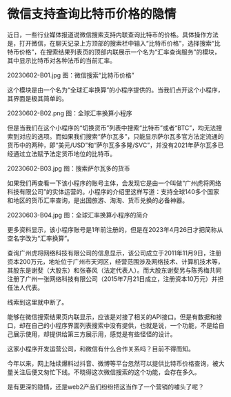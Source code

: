 # 微信支持查询比特币价格的隐情


近日，一些行业媒体报道说微信搜索支持内联查询比特币的价格。具体操作方法是，打开微信，在聊天记录上方顶部的搜索栏中输入“比特币价格”，选择搜索“比特币价格”，在搜索结果列表页的顶部内联展示一个名为“汇率查询服务”的模块，其中显示比特币对各种法币的当前汇率。

20230602-B01.jpg
图：微信搜索“比特币价格”

这个模块是由一个名为“全球汇率换算”的小程序提供的。当我们点开这个小程序，其界面是极其简单的。

20230602-B02.png
图：全球汇率换算小程序

但是当我们在这个小程序的“切换货币”列表中搜索“比特币”或者“BTC”，均无法搜索到对应的选项。而如果我们搜索“萨尔瓦多”，只能显示萨尔瓦多官方法定流通的货币中的两种，即“美元/USD”和“萨尔瓦多多隆/SVC”，并没有2021年萨尔瓦多已经通过立法赋予法定货币地位的比特币。

20230602-B03.jpg
图：搜索萨尔瓦多的货币

如果我们再查看一下该小程序的账号主体，会发现它是由一个叫做“广州虎将网络科技有限公司”的实体运营的。小程序的介绍里这样写道：支持全球140多个国家和地区的货币汇率查询，是出国旅游、淘淘、货币兑换的必备神器。

20230603-B04.jpg
图：全球汇率换算小程序的简介

更多资料显示，该小程序账号是1年前注册的，但是在2023年4月26日才把简称从空名字改为“汇率换算”。

查询广州虎将网络科技有限公司的信息显示，该公司成立于2011年11月9日，注册资本200万元，地址位于广州市天河区，经营范围涉及网络技术、计算机技术等，其股东是谢斐（大股东）和张春风（法定代表人）。而大股东谢斐另与陈秀梅共同注册了广州一张网络科技有限公司（2015年7月21日成立，注册资本10万元）并担任法人代表。

线索到这里就中断了。

能够在微信搜索结果页内联显示，应该是对接了相关的API接口。但是有数据和接口，却在自己的小程序界面列表搜索中没有提供，也就是说，一个功能，不是给自己展示使用，却提供给第三方展示用，感觉是有些怪怪的设计。

这家小程序开发运营公司，和微信有什么合作关系吗？目前不得而知。

今年以来，网上陆续爆料过抖音、微博等平台忽然可以提供比特币价格查询，被大量关注后便又匆忙下线。不晓得这次微信搜索的这个功能，会存在多久。

是有更深的隐情，还是web2产品们纷纷把这当作了一个营销的噱头了呢？


